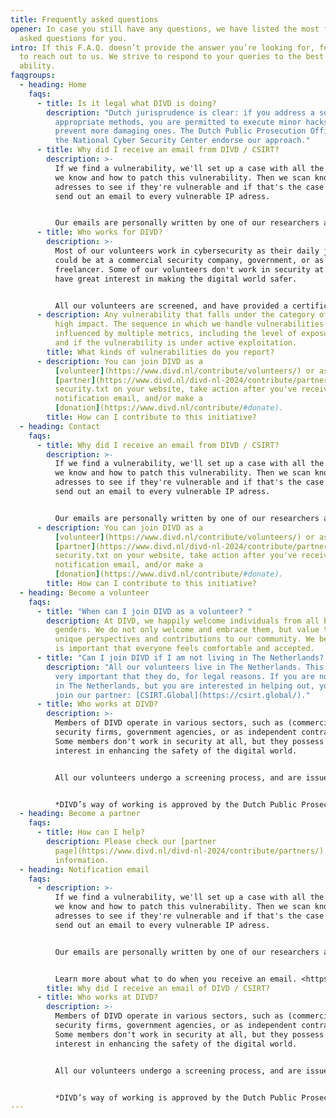```yaml
---
title: Frequently asked questions
opener: In case you still have any questions, we have listed the most frequently
  asked questions for you.
intro: If this F.A.Q. doesn’t provide the answer you’re looking for, feel free
  to reach out to us. We strive to respond to your queries to the best of our
  ability.
faqgroups:
  - heading: Home
    faqs:
      - title: Is it legal what DIVD is doing?
        description: "Dutch jurisprudence is clear: if you address a societal need using
          appropriate methods, you are permitted to execute minor hacks to
          prevent more damaging ones. The Dutch Public Prosecution Office and
          the National Cyber Security Center endorse our approach."
      - title: Why did I receive an email from DIVD / CSIRT?
        description: >-
          If we find a vulnerability, we'll set up a case with all the details
          we know and how to patch this vulnerability. Then we scan known IP
          adresses to see if they're vulnerable and if that's the case we'll
          send out an email to every vulnerable IP adress. 


          O﻿ur emails are personally written by one of our researchers and contain a link to the casefile on the [csirt.divd.nl](https://csirt.divd.nl/) site.
      - title: Who works for DIVD?
        description: >-
          Most of our volunteers work in cybersecurity as their daily job, this
          could be at a commercial security company, government, or as a
          freelancer. Some of our volunteers don't work in security at all but
          have great interest in making the digital world safer. 


          A﻿ll our volunteers are screened, and have provided a certificate of conduct. Our code of conduct is sacred, we do not deviate from it.
      - description: Any vulnerability that falls under the category of high risk or
          high impact. The sequence in which we handle vulnerabilities is
          influenced by multiple metrics, including the level of exposure online
          and if the vulnerability is under active exploitation.
        title: What kinds of vulnerabilities do you report?
      - description: You can join DIVD as a
          [volunteer](https://www.divd.nl/contribute/volunteers/) or as a
          [partner](https://www.divd.nl/divd-nl-2024/contribute/partners/), put
          security.txt on your website, take action after you've received a
          notification email, and/or make a
          [donation](https://www.divd.nl/contribute/#donate).
        title: How can I contribute to this initiative?
  - heading: Contact
    faqs:
      - title: Why did I receive an email from DIVD / CSIRT?
        description: >-
          If we find a vulnerability, we'll set up a case with all the details
          we know and how to patch this vulnerability. Then we scan known IP
          adresses to see if they're vulnerable and if that's the case we'll
          send out an email to every vulnerable IP adress. 


          O﻿ur emails are personally written by one of our researchers and contain a link to the casefile on the [csirt.divd.nl](https://csirt.divd.nl/) site.
      - description: You can join DIVD as a
          [volunteer](https://www.divd.nl/contribute/volunteers/) or as a
          [partner](https://www.divd.nl/divd-nl-2024/contribute/partners/), put
          security.txt on your website, take action after you've received a
          notification email, and/or make a
          [donation](https://www.divd.nl/contribute/#donate).
        title: How can I contribute to this initiative?
  - heading: Become a volunteer
    faqs:
      - title: "When can I join DIVD as a volunteer? "
        description: At DIVD, we happily welcome individuals from all backgrounds and
          genders. We do not only welcome and embrace them, but value their
          unique perspectives and contributions to our community. We believe it
          is important that everyone feels comfortable and accepted.
      - title: "Can I join DIVD if I am not living in The Netherlands? "
        description: "All our volunteers live in The Netherlands. This is because it is
          very important that they do, for legal reasons. If you are not living
          in The Netherlands, but you are interested in helping out, you can
          join our partner: [CSIRT.Global](https://csirt.global/)."
      - title: Who works at DIVD?
        description: >-
          Members of DIVD operate in various sectors, such as (commercial)
          security firms, government agencies, or as independent contractors.
          Some members don't work in security at all, but they possess a strong
          interest in enhancing the safety of the digital world. 


          All our volunteers undergo a screening process, and are issued a certificate of conduct. Our code of conduct is sacred, we do not deviate from it.


          *DIVD’s way of working is approved by the Dutch Public Prosecution Office and the National Cyber Security Center. Furthermore, DIVD is affiliated with CSIRT.global, a global volunteer-led nonprofit that enhances global security by addressing overlooked vulnerabilities.*
  - heading: Become a partner
    faqs:
      - title: How can I help?
        description: Please check our [partner
          page](https://www.divd.nl/divd-nl-2024/contribute/partners/) for more
          information.
  - heading: Notification email
    faqs:
      - description: >-
          If we find a vulnerability, we'll set up a case with all the details
          we know and how to patch this vulnerability. Then we scan known IP
          adresses to see if they're vulnerable and if that's the case we'll
          send out an email to every vulnerable IP adress. 


          O﻿ur emails are personally written by one of our researchers and contain a link to the casefile on the [csirt.divd.nl](https://csirt.divd.nl/) site. 


          Learn more about what to do when you receive an email. <https://www.divd.nl/warningemail/>
        title: Why did I receive an email of DIVD / CSIRT?
      - title: Who works at DIVD?
        description: >-
          Members of DIVD operate in various sectors, such as (commercial)
          security firms, government agencies, or as independent contractors.
          Some members don't work in security at all, but they possess a strong
          interest in enhancing the safety of the digital world. 


          All our volunteers undergo a screening process, and are issued a certificate of conduct. Our code of conduct is sacred, we do not deviate from it.


          *DIVD’s way of working is approved by the Dutch Public Prosecution Office and the National Cyber Security Center. Furthermore, DIVD is affiliated with CSIRT.global, a global volunteer-led nonprofit that enhances global security by addressing overlooked vulnerabilities.*
---
```

